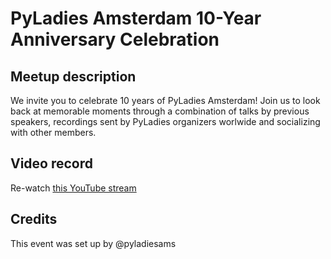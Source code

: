 # PyLadies Amsterdam 10-Year Anniversary Celebration

## Meetup description
We invite you to celebrate 10 years of PyLadies Amsterdam! Join us to look back at memorable moments through a combination of talks by previous speakers, recordings sent by PyLadies organizers worlwide and socializing with other members.

## Video record
Re-watch [this YouTube stream](https://youtube.com/live/4WRS4I6eemI)

## Credits
This event was set up by @pyladiesams
